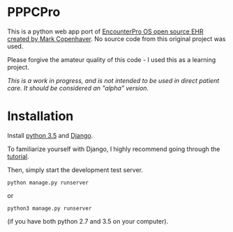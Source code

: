 # PPPCPro
This is a python web app port of [EncounterPro OS open source EHR created by Mark Copenhaver](http://encounterpro.org/).  No source code from this original project was used.

Please forgive the amateur quality of this code - I used this as a learning project.  

*This is a work in progress, and is not intended to be used in direct patient care. It should be considered an "alpha" version.*

# Installation

Install [python 3.5](https://www.python.org/downloads/release/python-350/) and [Django](https://www.djangoproject.com/download/). 

To familiarize yourself with Django, I highly recommend going through the [tutorial](https://docs.djangoproject.com/en/1.9/).

Then, simply start the development test server.
```
python manage.py runserver
```
or 
```
python3 manage.py runserver
```
(if you have both python 2.7 and 3.5 on your computer).
